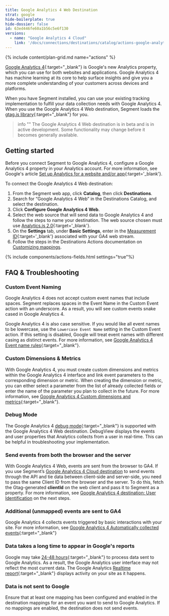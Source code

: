 ```yaml
---
title: Google Analytics 4 Web Destination
strat: google
hide-boilerplate: true
hide-dossier: false
id: 63ed446fe60a1b56c5e6f130
versions:
  - name: "Google Analytics 4 Cloud"
    link: '/docs/connections/destinations/catalog/actions-google-analytics-4/'
---
```


{% include content/plan-grid.md name="actions" %}

[Google Analytics 4](https://support.google.com/analytics/answer/10089681){:target="_blank"} is Google's new Analytics property, which you can use for both websites and applications. Google Analytics 4 has machine learning at its core to help surface insights and give you a more complete understanding of your customers across devices and platforms. 

When you have Segment installed, you can use your existing tracking implementation to fulfill your data collection needs with Google Analytics 4. When you use the Google Analytics 4 Web destination, Segment loads the [gtag.js library](https://support.google.com/analytics/answer/9310895?hl=en#zippy=%2Cin-this-article){:target="_blank"}  for you. 

> info ""
> The Google Analytics 4 Web destination is in beta and is in active development. Some functionality may change before it becomes generally available.

## Getting started

Before you connect Segment to Google Analytics 4, configure a Google Analytics 4 property in your Analytics account. For more information, see Google's article [Set up Analytics for a website and/or app](https://support.google.com/analytics/answer/9304153){:target='_blank'}.

To connect the Google Analytics 4 Web destination: 

1. From the Segment web app, click **Catalog**, then click **Destinations**.
2. Search for “Google Analytics 4 Web” in the Destinations Catalog, and select the destination.
3. Click **Configure Google Analytics 4 Web**.
4. Select the web source that will send data to Google Analytics 4 and follow the steps to name your destination. The web source chosen must use [Analytics.js 2.0](/docs/connections/sources/catalog/libraries/website/javascript/){:target='_blank'}.
5. On the **Settings** tab, under **Basic Settings**, enter in the [Measurement ID](https://support.google.com/analytics/answer/9539598){:target='_blank'} associated with your GA4 web stream.
6. Follow the steps in the Destinations Actions documentation on [Customizing mappings](/docs/connections/destinations/actions/#customizing-mappings).

{% include components/actions-fields.html settings="true"%}

## FAQ & Troubleshooting

### Custom Event Naming

Google Analytics 4 does not accept custom event names that include spaces. Segment replaces spaces in the Event Name in the Custom Event action with an underscore. As a result, you will see custom events snake cased in Google Analytics 4.

Google Analytics 4 is also case sensitive. If you would like all event names to be lowercase, use the `Lowercase Event Name` setting in the Custom Event action. If this setting is disabled, Google will treat event names with different casing as distinct events. For more information, see [Google Analytics 4 Event name rules](https://support.google.com/analytics/answer/10085872?hl=en&ref_topic=9756175#event-name-rules&zippy=%2Cin-this-article.%2Cin-this-article){:target="_blank"}.

### Custom Dimensions & Metrics

With Google Analytics 4, you must create custom dimensions and metrics within the Google Analytics 4 interface and link event parameters to the corresponding dimension or metric. When creating the dimension or metric, you can either select a parameter from the list of already collected fields or enter the name of the parameter you plan to collect in the future. For more information, see [Google Analytics 4 Custom dimensions and metrics](https://support.google.com/analytics/answer/10075209?hl=en){:target="_blank"}.

### Debug Mode

The Google Analytics 4 [debug mode](https://support.google.com/analytics/answer/7201382?hl=en){:target="_blank"} is supported with the Google Analytics 4 Web destination. DebugView displays the events and user properties that Analytics collects from a user in real-time. This can be helpful in troubleshooting your implementation.

### Send events from both the browser and the server 

With Google Analytics 4 Web, events are sent from the browser to GA4. If you use Segment’s [Google Analytics 4 Cloud destination](/docs/connections/destinations/catalog/actions-google-analytics-4/#benefits-of-google-analytics-4-cloud) to send events through the API and tie data between client-side and server-side, you need to pass the same Client ID from the browser and the server. To do this, fetch the Gtag-generated **clientId** on the web client and pass it to Segment as a property. For more information, see [Google Analytics 4 destination: User Identification](/docs/connections/destinations/catalog/actions-google-analytics-4/#user-identification) on the next steps.

### Additional (unmapped) events are sent to GA4

Google Analytics 4 collects events triggered by basic interactions with your site. For more information, see [Google Analytics 4 Automatically collected events](https://support.google.com/analytics/answer/9234069?hl=en){:target="_blank"}

### Data takes a long time to appear in Google's reports

Google may take [24-48 hours](https://support.google.com/analytics/answer/9333790){:target="_blank"} to process data sent to Google Analytics. As a result, the Google Analytics user interface may not reflect the most current data. The Google Analytics [Realtime report](https://support.google.com/analytics/answer/9271392){:target="_blank"} displays activity on your site as it happens.


### Data is not sent to Google

Ensure that at least one mapping has been configured and enabled in the destination mappings for an event you want to send to Google Analytics. If no mappings are enabled, the destination does not send events.
